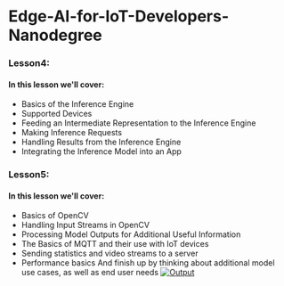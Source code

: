 # Edge-AI-for-IoT-Developers-Nanodegree

### Lesson4:

#### In this lesson we'll cover:

* Basics of the Inference Engine
* Supported Devices
* Feeding an Intermediate Representation to the Inference Engine
* Making Inference Requests
* Handling Results from the Inference Engine
* Integrating the Inference Model into an App

### Lesson5:
#### In this lesson we'll cover:

* Basics of OpenCV
* Handling Input Streams in OpenCV
* Processing Model Outputs for Additional Useful Information
* The Basics of MQTT and their use with IoT devices
* Sending statistics and video streams to a server
* Performance basics
And finish up by thinking about additional model use cases, as well as end user needs
[![Output](http://img.youtube.com/vi/TfCRmLI_Pbs/0.jpg)](http://www.youtube.com/watch?v=TfCRmLI_Pbs "Output")
